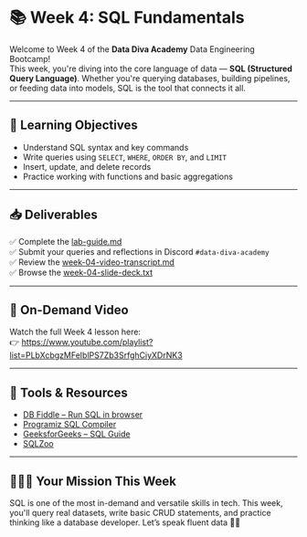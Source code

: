 # 📚 Week 4: SQL Fundamentals

Welcome to Week 4 of the **Data Diva Academy** Data Engineering Bootcamp!  
This week, you're diving into the core language of data — **SQL 
(Structured Query Language)**. Whether you're querying databases, building 
pipelines, or feeding data into models, SQL is the tool that connects it 
all.

---

## 🎯 Learning Objectives

- Understand SQL syntax and key commands  
- Write queries using `SELECT`, `WHERE`, `ORDER BY`, and `LIMIT`  
- Insert, update, and delete records  
- Practice working with functions and basic aggregations

---

## 📥 Deliverables

✅ Complete the [lab-guide.md](./projects/lab-guide.md)  
✅ Submit your queries and reflections in Discord `#data-diva-academy`  
✅ Review the [week-04-video-transcript.md](./week-04-video-transcript.md)  
✅ Browse the [week-04-slide-deck.txt](./week-04-slide-deck.txt)

---

## 🎥 On-Demand Video

Watch the full Week 4 lesson here:  
👉 
https://www.youtube.com/playlist?list=PLbXcbgzMFeIblPS7Zb3SrfghCiyXDrNK3

---

## 🧰 Tools & Resources

- [DB Fiddle – Run SQL in browser](https://www.db-fiddle.com/)  
- [Programiz SQL Compiler](https://www.programiz.com/sql/online-compiler)  
- [GeeksforGeeks – SQL Guide](https://www.geeksforgeeks.org/sql-tutorial/)  
- [SQLZoo](https://sqlzoo.net/wiki/SQL_Tutorial)

---

## 👩🏽‍💻 Your Mission This Week

SQL is one of the most in-demand and versatile skills in tech. This week, 
you'll query real datasets, write basic CRUD statements, and practice 
thinking like a database developer. Let’s speak fluent data 🧠💬


